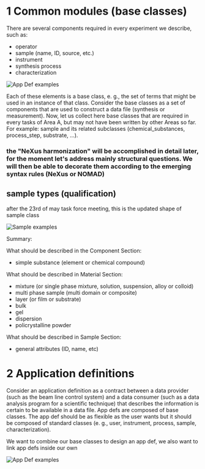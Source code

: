 # 1 Common modules (base classes)

There are several components required in every experiment we describe, such as:

- operator
- sample (name, ID, source, etc.)
- instrument
- synthesis process
- characterization

![App Def examples](https://box.hu-berlin.de/f/dae06cc0ec674accb1d0/?dl=1)


Each of these elements is a base class, e. g., the set of terms that might be used in an instance of that class.
Consider the base classes as a set of components that are used to construct a data file (synthesis or measurement).
Now, let us collect here base classes that are required in every tasks of Area A, but may not have been written by other Areas so far.
For example: sample and its related subclasses (chemical_substances, process_step, substrate, ...).

### the "NeXus harmonization" will be accomplished in detail later, for the moment let's address mainly structural questions. We will then be able to decorate them according to the emerging syntax rules (NeXus or NOMAD)

## sample types (qualification)

after the 23rd of may task force meeting, this is the updated shape of sample class

![Sample examples](https://box.hu-berlin.de/f/dae06cc0ec674accb1d0/?dl=1)

Summary:

What should be described in the Component Section:

- simple substance (element or chemical compound)

What should be described in Material Section:

- mixture (or single phase mixture, solution, suspension, alloy or colloid)
- multi phase sample (multi domain or composite)
- layer (or film or substrate)
- bulk
- gel
- dispersion
- policrystalline powder

What should be described in Sample Section:

- general attributes (ID, name, etc)

# 2 Application definitions

Consider an application definition as a contract between a data provider (such as the beam line control system) and a data consumer (such as a data analysis program for a scientific technique) that describes the information is certain to be available in a data file.
App defs are composed of base classes.
The app def should be as flexible as the user wants but it should be composed of standard classes  (e. g., user, instrument, process, sample, characterization).

We want to combine our base classes to design an app def, we also want to link app defs inside our own

![App Def examples](https://box.hu-berlin.de/f/9661b5d0f9ab40d1a929/?dl=1)
